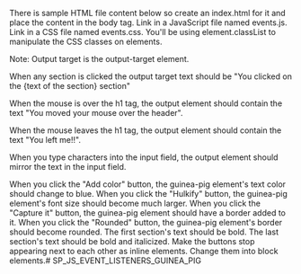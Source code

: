 There is sample HTML file content below so create an index.html for it and place the content in the body tag.
Link in a JavaScript file named events.js.
Link in a CSS file named events.css. You'll be using element.classList to manipulate the CSS classes on elements.

Note: Output target is the output-target element.

When any section is clicked the output target text should be "You clicked on the {text of the section} section"


When the mouse is over the h1 tag, the output element should contain the text "You moved your mouse over the header".

When the mouse leaves the h1 tag, the output element should contain the text "You left me!!".

When you type characters into the input field, the output element should mirror the text in the input field.

When you click the "Add color" button, the guinea-pig element's text color should change to blue.
When you click the "Hulkify" button, the guinea-pig element's font size should become much larger.
When you click the "Capture it" button, the guinea-pig element should have a border added to it.
When you click the "Rounded" button, the guinea-pig element's border should become rounded.
The first section's text should be bold.
The last section's text should be bold and italicized.
Make the buttons stop appearing next to each other as inline elements. Change them into block elements.# SP_JS_EVENT_LISTENERS_GUINEA_PIG
